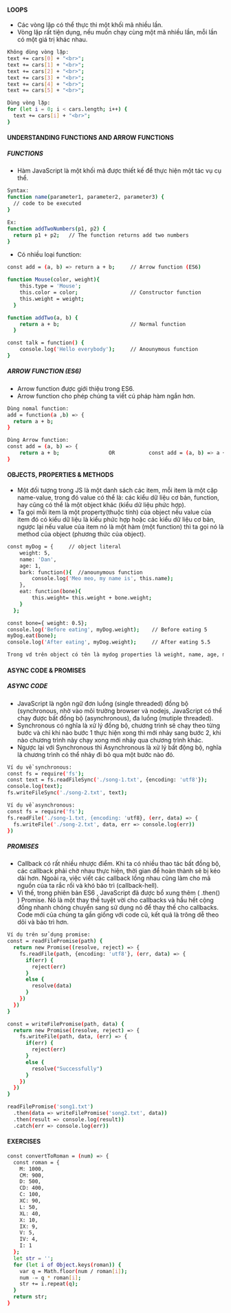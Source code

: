 #### LOOPS

- Các vòng lặp có thể thực thi một khối mã nhiều lần.
- Vòng lặp rất tiện dụng, nếu muốn chạy cùng một mã nhiều lần, mỗi lần có một giá trị khác nhau.

```sh
Không dùng vòng lặp:
text += cars[0] + "<br>";
text += cars[1] + "<br>";
text += cars[2] + "<br>";
text += cars[3] + "<br>";
text += cars[4] + "<br>";
text += cars[5] + "<br>";

Dùng vòng lặp:
for (let i = 0; i < cars.length; i++) {
  text += cars[i] + "<br>";
}
```

#### UNDERSTANDING FUNCTIONS AND ARROW FUNCTIONS

##### FUNCTIONS

- Hàm JavaScript là một khối mã được thiết kế để thực hiện một tác vụ cụ thể.

```sh
Syntax:
function name(parameter1, parameter2, parameter3) {
  // code to be executed
}

Ex:
function addTwoNumbers(p1, p2) {
  return p1 + p2;   // The function returns add two numbers
}
```

- Có nhiều loại function:

```sh
const add = (a, b) => return a + b;     // Arrow function (ES6)

function Mouse(color, weight){
    this.type = 'Mouse';
    this.color = color;                 // Constructor function
    this.weight = weight;
  }

function addTwo(a, b) {
    return a + b;                       // Normal function
  }

const talk = function() {
    console.log('Hello everybody');     // Anounymous function
}
```

##### ARROW FUNCTION (ES6)

- Arrow function được giới thiệu trong ES6.
- Arrow function cho phép chúng ta viết cú pháp hàm ngắn hơn.

```sh
Dùng nomal function:
add = function(a ,b) => {
  return a + b;
}

Dùng Arrow function:
const add = (a, b) => {
    return a + b;                OR           const add = (a, b) => a + b
}
```

#### OBJECTS, PROPERTIES & METHODS

- Một đối tượng trong JS là một danh sách các item, mỗi item là một cặp name-value, trong đó value có thể là: các kiểu dữ liệu cơ bản, function, hay cũng có thể là một object khác (kiểu dữ liệu phức hợp).
- Ta gọi mỗi item là một property(thuộc tính) của object nếu value của item đó có kiểu dữ liệu là kiểu phức hợp hoặc các kiểu dữ liệu cơ bản, ngược lại nếu value của item nó là một hàm (một function) thì ta gọi nó là method của object (phương thức của object).

```sh
const myDog = {     // object literal
    weight: 5,
    name: 'Dan',
    age: 1,
    bark: function(){  //anounymous function
        console.log('Meo meo, my name is', this.name);
    },
    eat: function(bone){
        this.weight= this.weight + bone.weight;
    }
  };

const bone={ weight: 0.5};
console.log('Before eating', myDog.weight);    // Before eating 5
myDog.eat(bone);
console.log('After eating', myDog.weight);     // After eating 5.5

Trong vd trên object có tên là mydog properties là weight, name, age, methods là bark và eat
```

#### ASYNC CODE & PROMISES

##### ASYNC CODE

- JavaScript là ngôn ngữ đơn luồng (single threaded) đồng bộ (synchronous, nhờ vào môi trường browser và nodejs, JavaScript có thể chạy được bất đồng bộ (asynchronous), đa luồng (mutiple threaded).
- Synchronous có nghĩa là xử lý đồng bộ, chương trình sẽ chạy theo từng bước và chỉ khi nào bước 1 thực hiện xong thì mới nhảy sang bước 2, khi nào chương trình này chạy xong mới nhảy qua chương trình khác.
- Ngược lại với Synchronous thì Asynchronous là xử lý bất động bộ, nghĩa là chương trình có thể nhảy đi bỏ qua một bước nào đó.

```sh
Ví dụ về synchronous:
const fs = require('fs');
const text = fs.readFileSync('./song-1.txt', {encoding: 'utf8'});
console.log(text);
fs.writeFileSync('./song-2.txt', text);

Ví dụ về asynchronous:
const fs = require('fs');
fs.readFile('./song-1.txt, {encoding: 'utf8}, (err, data) => {
  fs.writeFile('./song-2.txt', data, err => console.log(err))
})
```

##### PROMISES

- Callback có rất nhiều nhược điểm. Khi ta có nhiều thao tác bất đồng bộ, các callback phải chờ nhau thực hiện, thời gian để hoàn thành sẽ bị kéo dài hơn. Ngoài ra, việc viết các callback lồng nhau cũng làm cho mã nguồn của ta rắc rối và khó bảo trì (callback-hell).
- Vì thế, trong phiên bản ES6 , JavaScript đã được bổ xung thêm ( .then() ) Promise. Nó là một thay thế tuyệt vời cho callbacks và hầu hết cộng đồng nhanh chóng chuyển sang sử dụng nó để thay thế cho callbacks. Code mới của chúng ta gần giống với code cũ, kết quả là trông dễ theo dõi và bảo trì hơn.

```sh
Ví dụ trên sử dụng promise:
const = readFilePromise(path) {
  return new Promise((resolve, reject) => {
    fs.readFile(path, {encoding: 'utf8'}, (err, data) => {
      if(err) {
        reject(err)
      }
      else {
        resolve(data)
      }
    })
  })
}

const = writeFilePromise(path, data) {
  return new Promise((resolve, reject) => {
    fs.writeFile(path, data, (err) => {
      if(err) {
        reject(err)
      }
      else {
        resolve("Successfully")
      }
    })
  })
}

readFilePromise('song1.txt')
  .then(data => writeFilePromise('song2.txt', data))
  .then(result => console.log(result))
  .catch(err => console.log(err))
```

#### EXERCISES

```sh
const convertToRoman = (num) => {
  const roman = {
    M: 1000,
    CM: 900,
    D: 500,
    CD: 400,
    C: 100,
    XC: 90,
    L: 50,
    XL: 40,
    X: 10,
    IX: 9,
    V: 5,
    IV: 4,
    I: 1
  };
  let str = '';
  for (let i of Object.keys(roman)) {
    var q = Math.floor(num / roman[i]);
    num -= q * roman[i];
    str += i.repeat(q);
  }
  return str;
}
```
